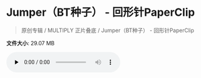 # Jumper（BT种子） - 回形针PaperClip

> 原创专辑 / MULTIPLY 正片叠底 / Jumper（BT种子） - 回形针PaperClip

**文件大小**: 29.07 MB

<audio preload="none" controls><source src="https://file.hsyhx.top/archive/原创专辑/MULTIPLY 正片叠底/Jumper（BT种子） - 回形针PaperClip.flac" type="audio/mpeg">🤔 您的浏览器不支持此音频格式</audio>